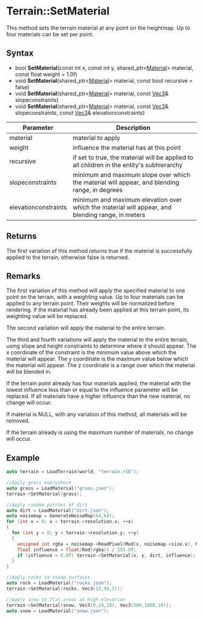 # Terrain::SetMaterial

This method sets the terrain material at any point on the heightmap. Up to four materials can be set per point.

## Syntax

- bool **SetMaterial**(const int x, const int y, shared_ptr<[Material](Material.md)\> material, const float weight = 1.0f)
- void **SetMaterial**(shared_ptr<[Material](Material.md)\> material, const bool recursive = false)
- void **SetMaterial**(shared_ptr<[Material](Material.md)\> material, const [Vec3](Vec3.md)& slopeconstraints)
- void **SetMaterial**(shared_ptr<[Material](Material.md)\> material, const [Vec3](Vec3.md)& slopeconstraints, const [Vec3](Vec3.md)& elevationconstraints)

| Parameter | Description |
|---|---|
| material | material to apply |
| weight | influence the material has at this point |
| recursive | if set to true, the material will be applied to all children in the entity's subhierarchy |
| slopeconstraints | minimum and maximum slope over which the material will appear, and blending range, in degrees |
| elevationconstraints | minimum and maximum elevation over which the material will appear, and blending range, in meters |

## Returns

The first variation of this method returns true if the material is successfully applied to the terrain, otherwise false is returned.

## Remarks

The first variation of this method will apply the specified material to one point on the terrain, with a weighting value. Up to four materials can be applied to any terrain point. Their weights will be normalized before rendering. If the material has already been applied at this terrain point, its weighting value will be replaced.

The second variation will apply the material to the entire terrain.

The third and fourth variations will apply the material to the entire terrain, using slope and height constraints to determine where it should appear. The x coordinate of the constraint is the minimum value above which the material will appear. The y coordinate is the maximum value below which the material will appear. The z coordinate is a range over which the material will be blended in.

If the terrain point already has four materials applied, the material with the lowest influence less than or equal to the influence parameter will be replaced. If all materials have a higher influence than the new material, no change will occur.

If material is NULL, with any variation of this method, all materials will be removed.

If the terrain already is using the maximum number of materials, no change will occur.

## Example

```c++
auto terrain = LoadTerrain(world, "terrain.r16");

//Apply grass everywhere
auto grass = LoadMaterial("grass.json");
terrain->SetMaterial(grass);

//Apply random patches of dirt
auto dirt = LoadMaterial("dirt.json");
auto noisemap = GenerateNoiseMap(64,64);
for (int x = 0; x < terrain->resolution.x; ++x)
{
  for (int y = 0; y < terrain->resolution.y; ++y)
  {
    unsigned int rgba = noisemap->ReadPixel(Mod(x, noisemap->size.x), Mod(y, noisemap->size.y));
    float influence = float(Red(rgba)) / 255.0f;
    if (influence > 0.0f) terrain->SetMaterial(x, y, dirt, influence);
  }
}

//Apply rocks to steep surfaces
auto rock = LoadMaterial("rocks.json");
terrain->SetMaterial(rocks, Vec3(15,90,5));

//Apply snow to flat areas at high elevation
terrain->SetMaterial(snow, Vec3(0,24,10), Vec3(500,1000,10));
auto snow = LoadMaterial("snow.json");
```
